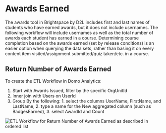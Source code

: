# Awards Earned

The awards tool in Brightspace by D2L includes first and last names of students who have earned awards, but it does not include usernames. The following workflow will include usernames as well as the total number of awards each student has earned in a course. Determining course completion based on the awards earned (set by release conditions) is an easier option when querying the data sets, rather than basing it on every content item visited/assignment submitted/quiz taken/etc. in a course.

## Return Number of Awards Earned

To create the ETL Workflow in Domo Analytics: 

1. Start with Awards Issued, filter by the specific OrgUnitId
2. Inner join with Users on UserId
3. Group By the following: 1. select the columns UserName, FirstName, and LastName, 2. type a name for the New aggregated column (such as BadgesEarned), 3. select AwardId and Count
  
![ETL Workflow for Return Number of Awards Earned as described in ordered list](https://jenniferlynnwagner.com/img/etl/domo-etl-awards.png)
